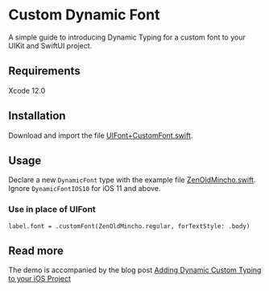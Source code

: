 # Custom Dynamic Font

A simple guide to introducing Dynamic Typing for a custom font to your UIKit and SwiftUI project.

## Requirements

Xcode 12.0

## Installation

Download and import the file [UIFont+CustomFont.swift](https://github.com/nimblehq/ios-custom-font-scaling-demo/blob/develop/CustomDynamicFont/Sources/Presentation/CustomFont/UIFont%2BCustomFont.swift).

## Usage

Declare a new `DynamicFont` type with the example file [ZenOldMincho.swift](https://github.com/nimblehq/ios-custom-font-scaling-demo/blob/develop/CustomDynamicFont/Sources/Presentation/CustomFont/ZenOldMincho.swift). Ignore `DynamicFontIOS10` for iOS 11 and above.

### Use in place of UIFont
```
label.font = .customFont(ZenOldMincho.regular, forTextStyle: .body)
```

## Read more
The demo is accompanied by the blog post [Adding Dynamic Custom Typing to your iOS Project](https://www.notion.so/nimblehq/Adding-Dynamic-Custom-Typing-to-your-iOS-Project-728bd13863964010b0c4bb9d3ae5a832)

